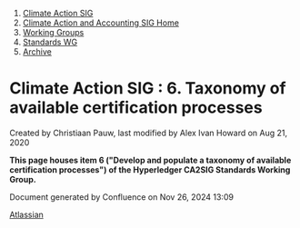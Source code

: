 1. [Climate Action SIG](index.html)
2. [Climate Action and Accounting SIG Home](Climate-Action-and-Accounting-SIG-Home_19005445.html)
3. [Working Groups](Working-Groups_19005701.html)
4. [Standards WG](Standards-WG_19005755.html)
5. [Archive](Archive_19005831.html)

# Climate Action SIG : 6. Taxonomy of available certification processes

Created by Christiaan Pauw, last modified by Alex Ivan Howard on Aug 21, 2020

**This page houses item 6 ("Develop and populate a taxonomy of available certification processes") of the Hyperledger CA2SIG Standards Working Group.**

Document generated by Confluence on Nov 26, 2024 13:09

[Atlassian](http://www.atlassian.com/)
